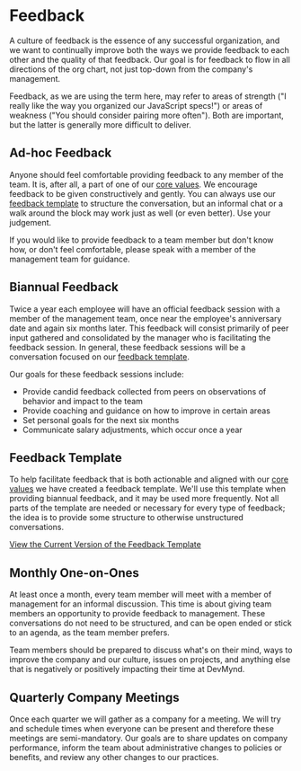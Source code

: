 # Feedback

A culture of feedback is the essence of any successful organization, and we want to continually improve both the ways we provide feedback to each other and the quality of that feedback. Our goal is for feedback to flow in all directions of the org chart, not just top-down from the company's management.

Feedback, as we are using the term here, may refer to areas of strength ("I really like the way you organized our JavaScript specs!") or areas of weakness ("You should consider pairing more often"). Both are important, but the latter is generally more difficult to deliver. 

## Ad-hoc Feedback

Anyone should feel comfortable providing feedback to any member of the team.  It is, after all, a part of one of our [core values](https://github.com/devmynd/handbook/blob/master/Values.md#open-the-door). We encourage feedback to be given constructively and gently. You can always use our [feedback template](https://github.com/devmynd/handbook/blob/master/Operations/Feedback%20Template.md) to structure the conversation, but an informal chat or a walk around the block may work just as well (or even better). Use your judgement. 

If you would like to provide feedback to a team member but don't know how, or don't feel comfortable, please speak with a member of the management team for guidance.

## Biannual Feedback

Twice a year each employee will have an official feedback session with a member of the management team, once near the employee's anniversary date and again six months later. This feedback will consist primarily of peer input gathered and consolidated by the manager who is facilitating the feedback session. In general, these feedback sessions will be a conversation focused on our [feedback template](https://github.com/devmynd/handbook/blob/master/Operations/Feedback%20Template.md).

Our goals for these feedback sessions include:

* Provide candid feedback collected from peers on observations of behavior and impact to the team
* Provide coaching and guidance on how to improve in certain areas
* Set personal goals for the next six months
* Communicate salary adjustments, which occur once a year

## Feedback Template

To help facilitate feedback that is both actionable and aligned with our [core values](https://github.com/devmynd/handbook/blob/master/Values.md) we have created a feedback template. We'll use this template when providing biannual feedback, and it may be used more frequently. Not all parts of the template are needed or necessary for every type of feedback; the idea is to provide some structure to otherwise unstructured conversations.

[View the Current Version of the Feedback
Template](https://github.com/devmynd/handbook/blob/master/Operations/Feedback%20Template.md)

## Monthly One-on-Ones

At least once a month, every team member will meet with a member of management for an informal discussion. This time is about giving team members an opportunity to provide feedback to management. These conversations do not need to be structured, and can be open ended or stick to an agenda, as the team member prefers.

Team members should be prepared to discuss what's on their mind, ways to improve the company and our culture, issues on projects, and anything else that is negatively or positively impacting their time at DevMynd.

## Quarterly Company Meetings

Once each quarter we will gather as a company for a meeting. We will try and schedule times when everyone can be present and therefore these meetings are semi-mandatory. Our goals are to share updates on company performance, inform the team about administrative changes to policies or benefits, and review any other changes to our practices.